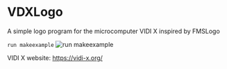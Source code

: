 # VDXLogo
A simple logo program for the microcomputer VIDI X inspired by FMSLogo

`run makeexample`
![`run makeexample`](https://github.com/craftyBLUE/VDXLogo/blob/main/makeexample.jpg?raw=true)

VIDI X website: https://vidi-x.org/
